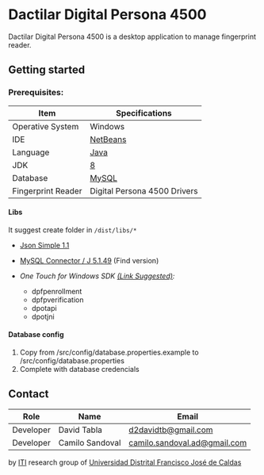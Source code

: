 # Dactilar Digital Persona 4500
Dactilar Digital Persona 4500 is a desktop application to manage fingerprint reader.

## Getting started
### Prerequisites:

| Item| Specifications|
|--|--|
| Operative System | Windows |
| IDE | [NetBeans](https://netbeans.org/downloads/8.2/rc/) |
| Language | [Java](https://www.java.com/es/download/) |
| JDK| [8](https://www.oracle.com/java/technologies/javase/javase-jdk8-downloads.html) |
| Database| [MySQL](https://dev.mysql.com/downloads/mysql/)|
| Fingerprint Reader | Digital Persona 4500 Drivers |


#### Libs

It suggest create folder in `/dist/libs/*`

- [Json Simple 1.1](http://www.java2s.com/Code/Jar/j/Downloadjsonsimple11jar.htm)
- [MySQL Connector / J 5.1.49](https://dev.mysql.com/downloads/connector/j/5.1.html) (Find version)

- *One Touch for Windows SDK [(Link Suggested)](https://github.com/Eliezer090/JavaLibsPersonal/blob/master/JavaLibs.rar):*

  - dpfpenrollment
  - dpfpverification
  - dpotapi
  - dpotjni

#### Database config

1. Copy from /src/config/database.properties.example to /src/config/database.properties
2. Complete with database credencials


## Contact


| Role| Name| Email |
|--|--|--|
| Developer| David Tabla | [d2davidtb@gmail.com](mailto:d2davidtb@gmail.com)
| Developer| Camilo Sandoval | [camilo.sandoval.ad@gmail.com](mailto:camilo.sandoval.ad@gmail.com)

by [ITI](http://itiud.org) research group of [Universidad Distrital Francisco José de Caldas](https://www.udistrital.edu.co/en/index)

